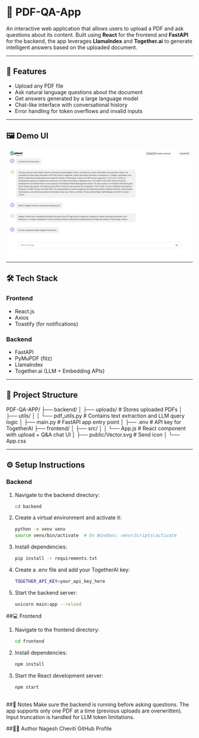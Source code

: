 # 📄 PDF-QA-App

An interactive web application that allows users to upload a PDF and ask questions about its content. Built using **React** for the frontend and **FastAPI** for the backend, the app leverages **LlamaIndex** and **Together.ai** to generate intelligent answers based on the uploaded document.

---

## 🚀 Features

- Upload any PDF file
- Ask natural language questions about the document
- Get answers generated by a large language model
- Chat-like interface with conversational history
- Error handling for token overflows and invalid inputs

---

## 🖼️ Demo UI

![Demo UI](./screenshots/ui-demo-pic2.png)

---

## 🛠️ Tech Stack

### Frontend
- React.js
- Axios
- Toastify (for notifications)

### Backend
- FastAPI
- PyMuPDF (fitz)
- LlamaIndex
- Together.ai (LLM + Embedding APIs)

---

## 📁 Project Structure
PDF-QA-APP/
├── backend/
│   ├── uploads/           # Stores uploaded PDFs
│   ├── utils/
│   │   └── pdf_utils.py   # Contains text extraction and LLM query logic
│   ├── main.py            # FastAPI app entry point
│   ├── .env               # API key for TogetherAI
├── frontend/
│   ├── src/
│   │   └── App.js         # React component with upload + Q&A chat UI
│   ├── public/Vector.svg  # Send icon
│   └── App.css 



---

## ⚙️ Setup Instructions

### Backend

1. Navigate to the backend directory:
   ```bash
   cd backend

   
2. Create a virtual environment and activate it:
   ```bash
   python -m venv venv
   source venv/bin/activate  # On Windows: venv\Scripts\activate

   
3. Install dependencies:
   ```bash
   pip install -r requirements.txt

   
4. Create a .env file and add your TogetherAI key:
   ```bash
   TOGETHER_API_KEY=your_api_key_here

5. Start the backend server:
   ```bash
   uvicorn main:app --reload

   
##💻 Frontend

1. Navigate to the frontend directory:
   ```bash
   cd frontend

2. Install dependencies:
   ```bash
   npm install
   
3. Start the React development server:
    ```bash
   npm start



##📝 Notes
Make sure the backend is running before asking questions.
The app supports only one PDF at a time (previous uploads are overwritten).
Input truncation is handled for LLM token limitations.



##🙋‍♂️ Author
Nagesh Cheviti
GitHub Profile


